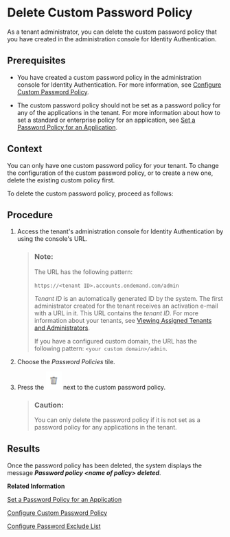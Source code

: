 <!-- loio697fd2b4d13f45d5a13e0e6992c28456 -->

# Delete Custom Password Policy

As a tenant administrator, you can delete the custom password policy that you have created in the administration console for Identity Authentication.



## Prerequisites

-   You have created a custom password policy in the administration console for Identity Authentication. For more information, see [Configure Custom Password Policy](configure-custom-password-policy-67bece2.md).

-   The custom password policy should not be set as a password policy for any of the applications in the tenant. For more information about how to set a standard or enterprise policy for an application, see [Set a Password Policy for an Application](set-a-password-policy-for-an-application-04a6e45.md).




## Context

You can only have one custom password policy for your tenant. To change the configuration of the custom password policy, or to create a new one, delete the existing custom policy first.

To delete the custom password policy, proceed as follows:



## Procedure

1.  Access the tenant's administration console for Identity Authentication by using the console's URL.

    > ### Note:  
    > The URL has the following pattern:
    > 
    > `https://<tenant ID>.accounts.ondemand.com/admin`
    > 
    > *Tenant ID* is an automatically generated ID by the system. The first administrator created for the tenant receives an activation e-mail with a URL in it. This URL contains the *tenant ID*. For more information about your tenants, see [Viewing Assigned Tenants and Administrators](../viewing-assigned-tenants-and-administrators-f56e6f2.md).
    > 
    > If you have a configured custom domain, the URL has the following pattern: `<your custom domain>/admin`.

2.  Choose the *Password Policies* tile.

3.  Press the ![](images/DeletePassPolicy_6d0c4a3.png) next to the custom password policy.

    > ### Caution:  
    > You can only delete the password policy if it is not set as a password policy for any applications in the tenant.




## Results

Once the password policy has been deleted, the system displays the message ***Password policy <name of policy\> deleted***.

**Related Information**  


[Set a Password Policy for an Application](set-a-password-policy-for-an-application-04a6e45.md "As a tenant administrator, you can set a password policy that matches your application logon requirements.")

[Configure Custom Password Policy](configure-custom-password-policy-67bece2.md "Tenant administrators can create and configure a custom password policy for scenarios where Identity Authentication is the authenticating authority.")

[Configure Password Exclude List](configure-password-exclude-list-159c09d.md "As a tenant administrator, you can create a password exclude list to restrict their usage.")

